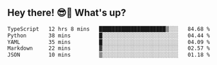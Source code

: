 ## Hey there! 😎👋 What's up?

<!--START_SECTION:waka-->

```txt
TypeScript   12 hrs 8 mins   █████████████████████▒░░░   84.68 %
Python       38 mins         █░░░░░░░░░░░░░░░░░░░░░░░░   04.44 %
YAML         35 mins         █░░░░░░░░░░░░░░░░░░░░░░░░   04.09 %
Markdown     22 mins         ▓░░░░░░░░░░░░░░░░░░░░░░░░   02.57 %
JSON         10 mins         ▒░░░░░░░░░░░░░░░░░░░░░░░░   01.18 %
```

<!--END_SECTION:waka-->
